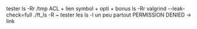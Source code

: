 tester ls -Rr /tmp
ACL + lien symbol + opti + bonus
ls -Rr
valgrind --leak-check=full ./ft_ls -R ~
tester les ls -l un peu partout
PERMISSION DENIED
 -> link
